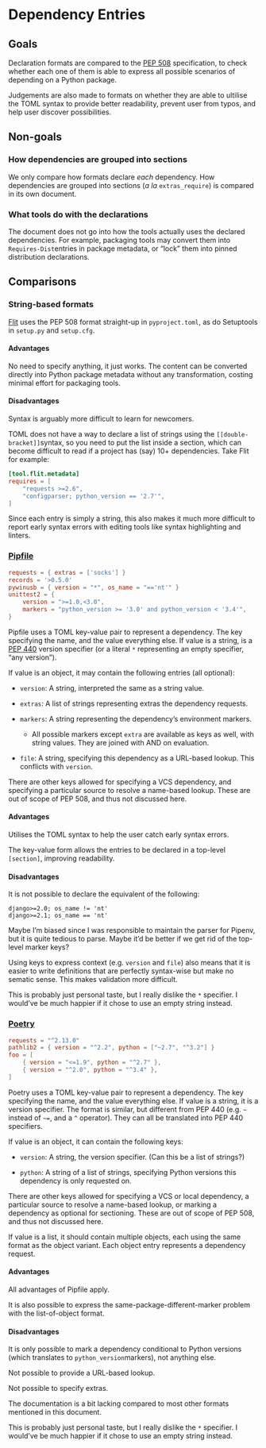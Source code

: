 # Dependency Entries

## Goals

Declaration formats are compared to the [PEP 508](https://www.python.org/dev/peps/pep-0508/) specification, to check whether each one of them is able to express all possible scenarios of depending on a Python package.

Judgements are also made to formats on whether they are able to ultilise the TOML syntax to provide better readability, prevent user from typos, and help user discover possibilities.

## Non-goals

### How dependencies are grouped into sections

We only compare how formats declare *each* dependency. How dependencies are grouped into sections (*a la* `extras_require`) is compared in its own document.

### What tools do with the declarations

The document does not go into how the tools actually uses the declared dependencies. For example, packaging tools may convert them into `Requires-Dist`entries in package metadata, or “lock” them into pinned distribution declarations.

## Comparisons

### String-based formats

[Flit](https://flit.readthedocs.io/en/latest/pyproject_toml.html) uses the PEP 508 format straight-up in `pyproject.toml`, as do Setuptools in `setup.py` and `setup.cfg`.

#### Advantages

No need to specify anything, it just works. The content can be converted directly into Python package metadata without any transformation, costing minimal effort for packaging tools.

#### Disadvantages

Syntax is arguably more difficult to learn for newcomers.

TOML does not have a way to declare a list of strings using the `[[double-bracket]]`syntax, so you need to put the list inside a section, which can become difficult to read if a project has (say) 10+ dependencies. Take Flit for example:

```toml
[tool.flit.metadata]
requires = [
    "requests >=2.6",
    "configparser; python_version == '2.7'",
]
```

Since each entry is simply a string, this also makes it much more difficult to report early syntax errors with editing tools like syntax highlighting and linters.

### [Pipfile](https://github.com/pypa/pipfile)

```toml
requests = { extras = ['socks'] }
records = '>0.5.0'
pywinusb = { version = "*", os_name = "=='nt'" }
unittest2 = {
    version = ">=1.0,<3.0",
    markers = "python_version >= '3.0' and python_version < '3.4'",
}
```

Pipfile uses a TOML key-value pair to represent a dependency. The key specifying the name, and the value everything else. If value is a string, is a [PEP 440](https://www.python.org/dev/peps/pep-0440/) version specifier (or a literal `*` representing an empty specifier, “any version”).

If value is an object, it may contain the following entries (all optional):

* `version`: A string, interpreted the same as a string value.

* `extras`: A list of strings representing extras the dependency requests.

* `markers`: A string representing the dependency’s environment markers.

     * All possible markers except `extra` are available as keys as well, with string values. They are joined with AND on evaluation.

* `file`: A string, specifying this dependency as a URL-based lookup. This conflicts with `version`.

There are other keys allowed for specifying a VCS dependency, and specifying a particular source to resolve a name-based lookup. These are out of scope of PEP 508, and thus not discussed here.

#### Advantages

Utilises the TOML syntax to help the user catch early syntax errors.

The key-value form allows the entries to be declared in a top-level `[section]`, improving readability.

#### Disadvantages

It is not possible to declare the equivalent of the following:

```
django>=2.0; os_name != 'nt'
django>=2.1; os_name == 'nt'
```

Maybe I’m biased since I was responsible to maintain the parser for Pipenv, but it is quite tedious to parse. Maybe it’d be better if we get rid of the top-level marker keys?

Using keys to express context (e.g. `version` and `file`) also means that it is easier to write definitions that are perfectly syntax-wise but make no sematic sense. This makes validation more difficult.

This is probably just personal taste, but I really dislike the `*` specifier.  I would’ve be much happier if it chose to use an empty string instead.

### [Poetry](https://poetry.eustace.io/docs/versions/)

```toml
requests = "^2.13.0"
pathlib2 = { version = "^2.2", python = ["~2.7", "^3.2"] }
foo = [
    { version = "<=1.9", python = "^2.7" },
    { version = "^2.0", python = "^3.4" },
]
```

Poetry uses a TOML key-value pair to represent a dependency. The key specifying the name, and the value everything else. If value is a string, it is a version specifier. The format is similar, but different from PEP 440 (e.g. `~` instead of `~=`, and a  `^` operator). They can all be translated into PEP 440 specifiers.

If value is an object, it can contain the following keys:

* `version`: A string, the version specifier. (Can this be a list of strings?)

* `python`: A string of a list of strings, specifying Python versions this dependency is only requested on.

There are other keys allowed for specifying a VCS or local dependency, a particular source to resolve a name-based lookup, or marking a dependency as optional for sectioning. These are out of scope of PEP 508, and thus not discussed here.

If value is a list, it should contain multiple objects, each using the same format as the object variant. Each object entry represents a dependency request.

#### Advantages

All advantages of Pipfile apply.

It is also possible to express the same-package-different-marker problem with the list-of-object format.

#### Disadvantages

It is only possible to mark a dependency conditional to Python versions (which translates to `python_version`markers), not anything else.

Not possible to provide a URL-based lookup.

Not possible to specify extras.

The documentation is a bit lacking compared to most other formats mentioned in this document.

This is probably just personal taste, but I really dislike the `*` specifier. I would’ve be much happier if it chose to use an empty string instead.


